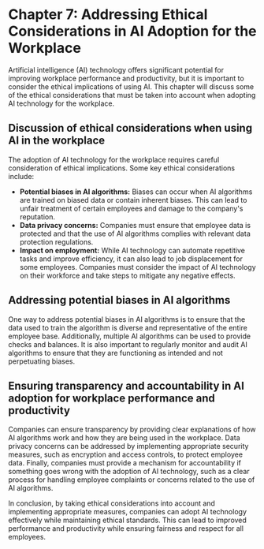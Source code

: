 Chapter 7: Addressing Ethical Considerations in AI Adoption for the Workplace
=============================================================================

Artificial intelligence (AI) technology offers significant potential for improving workplace performance and productivity, but it is important to consider the ethical implications of using AI. This chapter will discuss some of the ethical considerations that must be taken into account when adopting AI technology for the workplace.

Discussion of ethical considerations when using AI in the workplace
-------------------------------------------------------------------

The adoption of AI technology for the workplace requires careful consideration of ethical implications. Some key ethical considerations include:

* **Potential biases in AI algorithms:** Biases can occur when AI algorithms are trained on biased data or contain inherent biases. This can lead to unfair treatment of certain employees and damage to the company's reputation.
* **Data privacy concerns:** Companies must ensure that employee data is protected and that the use of AI algorithms complies with relevant data protection regulations.
* **Impact on employment:** While AI technology can automate repetitive tasks and improve efficiency, it can also lead to job displacement for some employees. Companies must consider the impact of AI technology on their workforce and take steps to mitigate any negative effects.

Addressing potential biases in AI algorithms
--------------------------------------------

One way to address potential biases in AI algorithms is to ensure that the data used to train the algorithm is diverse and representative of the entire employee base. Additionally, multiple AI algorithms can be used to provide checks and balances. It is also important to regularly monitor and audit AI algorithms to ensure that they are functioning as intended and not perpetuating biases.

Ensuring transparency and accountability in AI adoption for workplace performance and productivity
--------------------------------------------------------------------------------------------------

Companies can ensure transparency by providing clear explanations of how AI algorithms work and how they are being used in the workplace. Data privacy concerns can be addressed by implementing appropriate security measures, such as encryption and access controls, to protect employee data. Finally, companies must provide a mechanism for accountability if something goes wrong with the adoption of AI technology, such as a clear process for handling employee complaints or concerns related to the use of AI algorithms.

In conclusion, by taking ethical considerations into account and implementing appropriate measures, companies can adopt AI technology effectively while maintaining ethical standards. This can lead to improved performance and productivity while ensuring fairness and respect for all employees.
